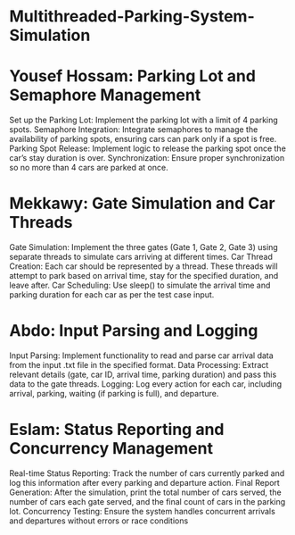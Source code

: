 # Multithreaded-Parking-System-Simulation

<h1>Yousef Hossam: Parking Lot and Semaphore Management</h1>
Set up the Parking Lot: Implement the parking lot with a limit of 4 parking spots.
Semaphore Integration: Integrate semaphores to manage the availability of parking spots, ensuring cars can park only if a spot is free.
Parking Spot Release: Implement logic to release the parking spot once the car’s stay duration is over.
Synchronization: Ensure proper synchronization so no more than 4 cars are parked at once.


<h1>Mekkawy: Gate Simulation and Car Threads</h1>
Gate Simulation: Implement the three gates (Gate 1, Gate 2, Gate 3) using separate threads to simulate cars arriving at different times.
Car Thread Creation: Each car should be represented by a thread. These threads will attempt to park based on arrival time, stay for the specified duration, and leave after.
Car Scheduling: Use sleep() to simulate the arrival time and parking duration for each car as per the test case input.


<h1>Abdo: Input Parsing and Logging</h1>
Input Parsing: Implement functionality to read and parse car arrival data from the input .txt file in the specified format.
Data Processing: Extract relevant details (gate, car ID, arrival time, parking duration) and pass this data to the gate threads.
Logging: Log every action for each car, including arrival, parking, waiting (if parking is full), and departure.


<h1>Eslam: Status Reporting and Concurrency Management</h1>
Real-time Status Reporting: Track the number of cars currently parked and log this information after every parking and departure action.
Final Report Generation: After the simulation, print the total number of cars served, the number of cars each gate served, and the final count of cars in the parking lot.
Concurrency Testing: Ensure the system handles concurrent arrivals and departures without errors or race conditions
